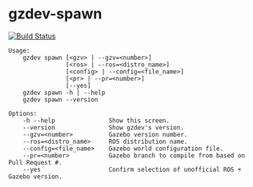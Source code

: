 # gzdev-spawn
[![Build Status](https://travis-ci.org/osrf/gzdev.svg?branch=dev-spawn)](https://travis-ci.org/osrf/gzdev)
```
Usage:
	gzdev spawn [<gzv> | --gzv=<number>]
	            [<ros> | --ros=<distro_name>]
	            [<config> | --config=<file_name>]
	            [<pr> | --pr=<number>]
	            [--yes]
	gzdev spawn -h | --help
	gzdev spawn --version

Options:
	-h --help               Show this screen.
	--version               Show gzdev's version.
	--gzv=<number>          Gazebo version number.
	--ros=<distro_name>     ROS distribution name.
	--config=<file_name>    Gazebo world configuration file.
	--pr=<number>           Gazebo branch to compile from based on Pull Request #.
	--yes                   Confirm selection of unofficial ROS + Gazebo version.
```
